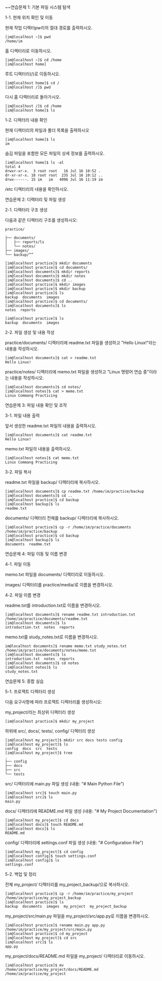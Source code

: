 ~~연습문제 1: 기본 파일 시스템 탐색

1-1. 현재 위치 확인 및 이동

현재 작업 디렉터pw리의 절대 경로를 출력하시오.
```shell
[im@localhost ~]$ pwd
/home/im
```

홈 디렉터리로 이동하시오.
```shell
[im@localhost ~]$ cd /home
[im@localhost home]
```

루트 디렉터리(/)로 이동하시오.
```shell
[im@localhost home]$ cd /
[im@localhost /]$ pwd
```

다시 홈 디렉터리로 돌아가시오.
```shell
[im@localhost /]$ cd /home
[im@localhost home]$ ls
```

1-2. 디렉터리 내용 확인

현재 디렉터리의 파일과 폴더 목록을 출력하시오
```shell
[im@localhost home]$ ls
im
```

숨김 파일을 포함한 모든 파일의 상세 정보를 출력하시오.
```shell
[im@localhost home]$ ls -al
total 4
drwxr-xr-x.  3 root root   16 Jul 16 10:52 .
dr-xr-xr-x. 18 root root  235 Jul 16 10:12 ..
drwx------. 15 im   im   4096 Jul 16 11:19 im
```

/etc 디렉터리의 내용을 확인하시오.

연습문제 2: 디렉터리 및 파일 생성

2-1.  디렉터리 구조 생성

다음과 같은 디렉터리 구조를 생성하시오:
```
practice/

├── documents/
│   ├── reports/ls
│   └── notes/
├── images/
└── backup/””
```

```shell
[im@localhost practice]$ mkdir documents
[im@localhost practice]$ cd documents/
[im@localhost documents]$ mkdir reports
[im@localhost documents]$ mkdir notes
[im@localhost documents]$ cd ..
[im@localhost practice]$ mkdir images
[im@localhost practice]$ mkdir backup
[im@localhost practice]$ ls
backup  documents  images
[im@localhost practice]$ cd documents/
[im@localhost documents]$ ls
notes  reports

[im@localhost practice]$ ls
backup  documents  images

```

2-2. 파일 생성 및 내용 작성

practice/documents/ 디렉터리에 readme.txt 파일을 생성하고 "Hello Linux!"라는 내용을 작성하시오.
```shell
[im@localhost documents]$ cat > readme.txt
Hello Linux!
```

practice/notes/ 디렉터리에 memo.txt 파일을 생성하고 "Linux 명령어 연습 중"이라는 내용을 작성하시오.

```shell
[im@localhost documents]$ cd notes/
[im@localhost notes]$ cat > memo.txt
Linux Commang Practicing
```
연습문제 3: 파일 내용 확인 및 조작

3-1. 파일 내용 출력

앞서 생성한 readme.txt 파일의 내용을 출력하시오.
```shell
[im@localhost documents]$ cat readme.txt
Hello Linux!
```

memo.txt 파일의 내용을 출력하시오.
```shell
[im@localhost notes]$ cat memo.txt
Linux Commang Practicing
```

3-2. 파일 복사

readme.txt 파일을 backup/ 디렉터리에 복사하시오.
```shell
[im@localhost documents]$ cp readme.txt /home/im/practice/backup
[im@localhost documents]$ cd ..
[im@localhost practice]$ cd backup
[im@localhost backup]$ ls
readme.txt
```

documents/ 디렉터리 전체를 backup/ 디렉터리에 복사하시오.
```shell
[im@localhost practice]$ cp -r /home/im/practice/documents /home/im/practice/backup
[im@localhost practice]$ cd backup
[im@localhost backup]$ ls
documents  readme.txt
```

연습문제 4: 파일 이동 및 이름 변경

4-1. 파일 이동

memo.txt 파일을 documents/ 디렉터리로 이동하시오.

images/ 디렉터리를 practice/media/로 이름을 변경하시오.

4-2. 파일 이름 변경

readme.txt를 introduction.txt로 이름을 변경하시오.
```shell
[im@localhost documents]$ rename readme.txt introduction.txt /home/im/practice/documents/readme.txt
[im@localhost documents]$ ls
introduction.txt  notes  reports
```

memo.txt를 study_notes.txt로 이름을 변경하시오.
```shell
im@localhost documents]$ rename memo.txt study_notes.txt /home/im/practice/documents/notes/memo.txt
[im@localhost documents]$ ls
introduction.txt  notes  reports
[im@localhost documents]$ cd notes
[im@localhost notes]$ ls
study_notes.txt
```

연습문제 5: 종합 실습

5-1. 프로젝트 디렉터리 생성

다음 요구사항에 따라 프로젝트 디렉터리를 생성하시오:

my_project/라는 최상위 디렉터리 생성
```shell
[im@localhost practice]$ mkdir my_project
```

하위에 src/, docs/, tests/, config/ 디렉터리 생성
```shell
[im@localhost my_project]$ mkdir src docs tests config
[im@localhost my_project]$ ls
config  docs  src  tests
[im@localhost my_project]$ tree
.
├── config
├── docs
├── src
└── tests
```

src/ 디렉터리에 main.py 파일 생성 (내용: "# Main Python File")
```shell
[im@localhost src]$ touch main.py
[im@localhost src]$ ls
main.py
```
docs/ 디렉터리에 README.md 파일 생성 (내용: "# My Project Documentation")
```shell
[im@localhost my_project]$ cd docs
[im@localhost docs]$ touch README.md
[im@localhost docs]$ ls
README.md

```
config/ 디렉터리에 settings.conf 파일 생성 (내용: "# Configuration File")
```shell
[im@localhost my_project]$ cd config
[im@localhost config]$ touch settings.conf
[im@localhost config]$ ls
settings.conf

```
5-2. 백업 및 정리

전체 my_project/ 디렉터리를 my_project_backup/으로 복사하시오.
```shell
[im@localhost practice]$ cp -r /home/im/practice/my_project /home/im/practice/my_project_backup
[im@localhost practice]$ ls
backup  documents  images  my_project  my_project_backup
```

my_project/src/main.py 파일을 my_project/src/app.py로 이름을 변경하시오.
```shell
[im@localhost practice]$ rename main.py app.py /home/im/practice/my_project/src/main.py
[im@localhost practice]$ cd my_project
[im@localhost my_project]$ cd src
[im@localhost src]$ ls
app.py
```

my_project/docs/README.md 파일을 my_project/ 디렉터리로 이동하시오.
```shell
[im@localhost practice]$ mv /home/im/practice/my_project/docs/README.md /home/im/practice/my_project
```